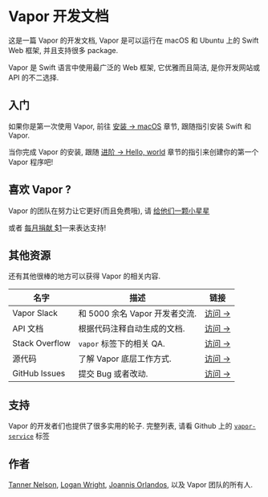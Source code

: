 # Vapor 开发文档

这是一篇 Vapor 的开发文档, Vapor 是可以运行在 macOS 和 Ubuntu 上的 Swift Web 框架, 并且支持很多 package.

Vapor 是 Swift 语言中使用最广泛的 Web 框架, 它优雅而且简洁, 是你开发网站或 API 的不二选择.

## 入门

如果你是第一次使用 Vapor, 前往 [安装 &rarr; macOS](install/macos.md) 章节, 跟随指引安装 Swift 和 Vapor.

当你完成 Vapor 的安装, 跟随 [进阶 &rarr; Hello, world](getting-started/hello-world.md) 章节的指引来创建你的第一个 Vapor 程序吧!

## 喜欢 Vapor ?

Vapor 的团队在努力让它更好(而且免费哦), 请 [给他们一颗小星星](https://github.com/vapor/vapor) 

或者 [每月捐献 $1](https://opencollective.com/vapor)&mdash;来表达支持!

## 其他资源

还有其他很棒的地方可以获得 Vapor 的相关内容.

| 名字           | 描述                                      | 链接                                                            |
|----------------|---------------------------------------|-----------------------------------------------------------------|
| Vapor Slack    | 和 5000 余名 Vapor 开发者交流.            | [访问 &rarr;](http://vapor.team)                                 |
| API 文档        | 根据代码注释自动生成的文档.               | [访问 &rarr;](http://api.vapor.codes)                            |
| Stack Overflow | `vapor` 标签下的相关 QA.                | [访问 &rarr;](http://stackoverflow.com/questions/tagged/vapor)   |
| 源代码          | 了解 Vapor 底层工作方式.                 | [访问 &rarr;](https://github.com/vapor/vapor)                    |
| GitHub Issues  | 提交 Bug 或者改动.                      | [访问 &rarr;](https://github.com/vapor/vapor/issues)             |

## 支持

Vapor 的开发者们也提供了很多实用的轮子. 
完整列表, 请看 Github 上的 [`vapor-service`](https://github.com/search?utf8=✓&q=topic%3Avapor-service&type=Repositories) 标签


## 作者

[Tanner Nelson](mailto:tanner@vapor.codes), [Logan Wright](mailto:logan@vapor.codes), [Joannis Orlandos](mailto:joannis@qutheory.io), 以及 Vapor 团队的所有人.
